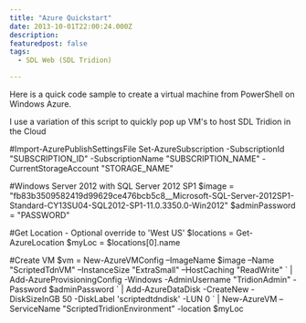```yaml
---
title: "Azure Quickstart"
date: 2013-10-01T22:00:24.000Z
description: 
featuredpost: false
tags: 
  - SDL Web (SDL Tridion)

---
```


Here is a quick code sample to create a virtual machine from PowerShell on Windows Azure.

I use a variation of this script to quickly pop up VM's to host SDL Tridion in the Cloud

#Import-AzurePublishSettingsFile
Set-AzureSubscription -SubscriptionId "SUBSCRIPTION\_ID" -SubscriptionName "SUBSCRIPTION\_NAME" -CurrentStorageAccount "STORAGE\_NAME"

#Windows Server 2012 with SQL Server 2012 SP1
$image = "fb83b3509582419d99629ce476bcb5c8\_\_Microsoft-SQL-Server-2012SP1-Standard-CY13SU04-SQL2012-SP1-11.0.3350.0-Win2012"
$adminPassword = "PASSWORD"

#Get Location - Optional override to 'West US'
$locations = Get-AzureLocation
$myLoc = $locations\[0\].name

#Create VM
$vm = New-AzureVMConfig –ImageName $image –Name "ScriptedTdnVM" –InstanceSize "ExtraSmall" –HostCaching "ReadWrite" \`
 | Add-AzureProvisioningConfig -Windows -AdminUsername "TridionAdmin" -Password $adminPassword \`
 | Add-AzureDataDisk -CreateNew -DiskSizeInGB 50 -DiskLabel 'scriptedtdndisk' -LUN 0 \`
 | New-AzureVM –ServiceName "ScriptedTridionEnvironment" -location $myLoc
